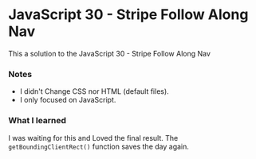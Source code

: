 # JavaScript 30 - Stripe Follow Along Nav

This a solution to the JavaScript 30 - Stripe Follow Along Nav


### Notes

- I didn't Change CSS nor HTML (default files).
- I only focused on JavaScript.

### What I learned

I was waiting for this and Loved the final result. The ```getBoundingClientRect()``` function saves the day again.